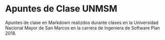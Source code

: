 # Apuntes de Clase UNMSM

Apuntes de clase en Markdown realizdos durante clases en la Universidad Nacional Mayor de San Marcos en la carrera de Ingeniera de Software Plan 2018.
